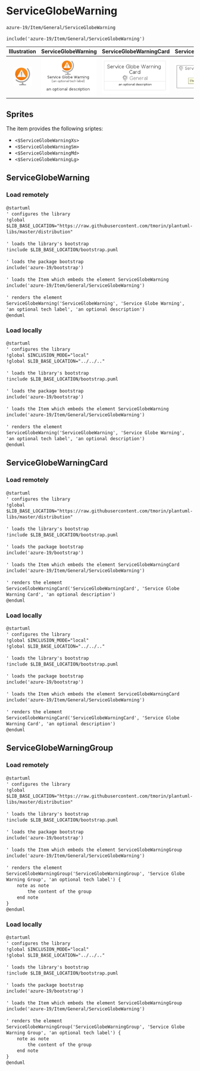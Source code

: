# ServiceGlobeWarning


```text
azure-19/Item/General/ServiceGlobeWarning
```

```text
include('azure-19/Item/General/ServiceGlobeWarning')
```



| Illustration | ServiceGlobeWarning | ServiceGlobeWarningCard | ServiceGlobeWarningGroup |
| :---: | :---: | :---: | :---: |
| ![illustration for Illustration](../../../azure-19/Item/General/ServiceGlobeWarning.png) | ![illustration for ServiceGlobeWarning](../../../azure-19/Item/General/ServiceGlobeWarning.Local.png) | ![illustration for ServiceGlobeWarningCard](../../../azure-19/Item/General/ServiceGlobeWarningCard.Local.png) | ![illustration for ServiceGlobeWarningGroup](../../../azure-19/Item/General/ServiceGlobeWarningGroup.Local.png) |



## Sprites
The item provides the following sriptes:

- `<$ServiceGlobeWarningXs>`
- `<$ServiceGlobeWarningSm>`
- `<$ServiceGlobeWarningMd>`
- `<$ServiceGlobeWarningLg>`





## ServiceGlobeWarning

### Load remotely
```plantuml
@startuml
' configures the library
!global $LIB_BASE_LOCATION="https://raw.githubusercontent.com/tmorin/plantuml-libs/master/distribution"

' loads the library's bootstrap
!include $LIB_BASE_LOCATION/bootstrap.puml

' loads the package bootstrap
include('azure-19/bootstrap')

' loads the Item which embeds the element ServiceGlobeWarning
include('azure-19/Item/General/ServiceGlobeWarning')

' renders the element
ServiceGlobeWarning('ServiceGlobeWarning', 'Service Globe Warning', 'an optional tech label', 'an optional description')
@enduml
```

### Load locally
```plantuml
@startuml
' configures the library
!global $INCLUSION_MODE="local"
!global $LIB_BASE_LOCATION="../../.."

' loads the library's bootstrap
!include $LIB_BASE_LOCATION/bootstrap.puml

' loads the package bootstrap
include('azure-19/bootstrap')

' loads the Item which embeds the element ServiceGlobeWarning
include('azure-19/Item/General/ServiceGlobeWarning')

' renders the element
ServiceGlobeWarning('ServiceGlobeWarning', 'Service Globe Warning', 'an optional tech label', 'an optional description')
@enduml
```

## ServiceGlobeWarningCard

### Load remotely
```plantuml
@startuml
' configures the library
!global $LIB_BASE_LOCATION="https://raw.githubusercontent.com/tmorin/plantuml-libs/master/distribution"

' loads the library's bootstrap
!include $LIB_BASE_LOCATION/bootstrap.puml

' loads the package bootstrap
include('azure-19/bootstrap')

' loads the Item which embeds the element ServiceGlobeWarningCard
include('azure-19/Item/General/ServiceGlobeWarning')

' renders the element
ServiceGlobeWarningCard('ServiceGlobeWarningCard', 'Service Globe Warning Card', 'an optional description')
@enduml
```

### Load locally
```plantuml
@startuml
' configures the library
!global $INCLUSION_MODE="local"
!global $LIB_BASE_LOCATION="../../.."

' loads the library's bootstrap
!include $LIB_BASE_LOCATION/bootstrap.puml

' loads the package bootstrap
include('azure-19/bootstrap')

' loads the Item which embeds the element ServiceGlobeWarningCard
include('azure-19/Item/General/ServiceGlobeWarning')

' renders the element
ServiceGlobeWarningCard('ServiceGlobeWarningCard', 'Service Globe Warning Card', 'an optional description')
@enduml
```

## ServiceGlobeWarningGroup

### Load remotely
```plantuml
@startuml
' configures the library
!global $LIB_BASE_LOCATION="https://raw.githubusercontent.com/tmorin/plantuml-libs/master/distribution"

' loads the library's bootstrap
!include $LIB_BASE_LOCATION/bootstrap.puml

' loads the package bootstrap
include('azure-19/bootstrap')

' loads the Item which embeds the element ServiceGlobeWarningGroup
include('azure-19/Item/General/ServiceGlobeWarning')

' renders the element
ServiceGlobeWarningGroup('ServiceGlobeWarningGroup', 'Service Globe Warning Group', 'an optional tech label') {
    note as note
        the content of the group
    end note
}
@enduml
```

### Load locally
```plantuml
@startuml
' configures the library
!global $INCLUSION_MODE="local"
!global $LIB_BASE_LOCATION="../../.."

' loads the library's bootstrap
!include $LIB_BASE_LOCATION/bootstrap.puml

' loads the package bootstrap
include('azure-19/bootstrap')

' loads the Item which embeds the element ServiceGlobeWarningGroup
include('azure-19/Item/General/ServiceGlobeWarning')

' renders the element
ServiceGlobeWarningGroup('ServiceGlobeWarningGroup', 'Service Globe Warning Group', 'an optional tech label') {
    note as note
        the content of the group
    end note
}
@enduml
```

